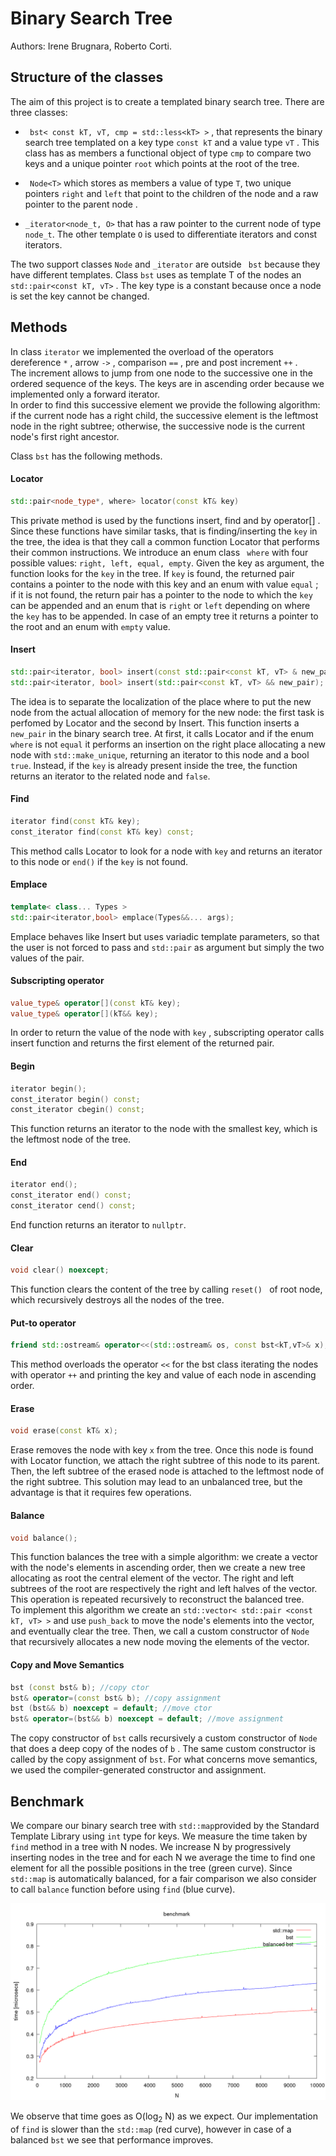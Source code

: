 # Binary Search Tree

Authors: Irene Brugnara, Roberto Corti.

## Structure of the classes

The aim of this project is to create a templated binary search tree. 
There are three classes: 

* ``` bst< const kT, vT, cmp = std::less<kT> >``` , that represents the binary search tree templated on a key type ```const kT``` and a value type ```vT``` . This class has as members a functional object of type ```cmp``` to compare two keys and a unique pointer ```root``` which points at the root of the tree. 

* ``` Node<T>``` which stores as members a value of type ```T```, two unique pointers  ```right``` and ```left``` that point to the children of the node and a raw pointer to the parent node .

* ```_iterator<node_t, O>```  that has a raw pointer to the current node of type ```node_t```. The other template ```O``` is used to differentiate iterators and const iterators.  

The two support classes ```Node``` and  ```_iterator``` are outside  ``` bst``` because they have different templates.  Class ```bst``` uses as template T of the nodes an ```std::pair<const kT, vT>``` . The key type is a constant because once a node is set the key cannot be changed. 

## Methods

In class ```iterator``` we implemented the overload of the operators  dereference  ```*``` , arrow  ```->``` , comparison  ```==``` , pre and post increment  ```++``` .  
The increment allows to jump from one node to the successive one in the ordered sequence of the keys. The keys are in ascending order because we implemented only a forward iterator.  
In order to find this successive element we provide the following algorithm: if the current node has a right child, the successive element is the leftmost node in the right subtree; otherwise, the successive node is the current node's first right ancestor.

Class ``bst``  has the following methods. 

#### Locator

```c++
std::pair<node_type*, where> locator(const kT& key)
```

This private method is used by the functions insert, find and by operator[] . Since these functions have similar tasks, that is finding/inserting the ```key``` in the tree, the idea is that they call a common function Locator that performs their common instructions. We introduce an enum class `` where`` with four possible values: ```right, left, equal, empty```.  Given the key as argument, the function looks for the ``key`` in the tree. If ``key`` is found, the returned pair contains a pointer to the node with this key and an enum with value ```equal``` ; if it is not found, the return pair has a pointer to the node to which the ```key``` can be appended and an enum that is ```right``` or ```left``` depending on where the ```key``` has to be appended. In case of an empty tree it returns a pointer to the root and an enum with ```empty``` value. 

#### Insert

```c++ 
std::pair<iterator, bool> insert(const std::pair<const kT, vT> & new_pair);
std::pair<iterator, bool> insert(std::pair<const kT, vT> && new_pair);
```

The idea is to separate the localization of the place where to put the new node from the actual allocation of memory for the new node: the first task is perfomed by Locator and the second by Insert. 
This function inserts a ```new_pair``` in the binary search tree. At first, it calls Locator and if the enum ```where```  is not ```equal``` it performs an insertion on the right place allocating a new node with ```std::make_unique```, returning an iterator to this node and a bool ``true``.   Instead, if the ``key`` is already present inside the tree, the function returns an iterator to the related node and ``false``.

#### Find 

 ```c++
iterator find(const kT& key);
const_iterator find(const kT& key) const;
 ```

This method calls Locator to look for a node with ```key``` and returns an iterator to this node or ```end()```  if the ```key``` is not found. 

#### Emplace 

```c++
template< class... Types >
std::pair<iterator,bool> emplace(Types&&... args);
```

Emplace behaves like Insert but uses variadic template parameters, so that the user is not forced to pass and ```std::pair``` as argument but simply the two values of the pair.

#### Subscripting operator

```c++
value_type& operator[](const kT& key);
value_type& operator[](kT&& key);
```

In order to return the value of the node with ```key``` , subscripting operator calls insert function and returns the first element of the returned pair.

#### Begin

```c++
iterator begin();
const_iterator begin() const;
const_iterator cbegin() const;
```

This function returns an iterator to the node with the smallest key, which is the leftmost node of the tree.

#### End 

```c++
iterator end();
const_iterator end() const;
const_iterator cend() const;
```

End function returns an iterator to  ``nullptr``.

#### Clear

```c++
void clear() noexcept;
```

This function clears the content of the tree by calling ```reset() ``` of root node, which recursively destroys all the nodes of the tree. 

#### Put-to operator

```c++
friend std::ostream& operator<<(std::ostream& os, const bst<kT,vT>& x);
```

This method overloads the operator ``<<`` for the bst class iterating the nodes with operator ```++``` and printing the key and value of each node in ascending order.

#### Erase

```c++
void erase(const kT& x);
```

Erase removes the node with key ```x``` from the tree. Once this node is found with Locator function, we attach the right subtree of this node to its parent. Then, the left subtree of the erased node is attached to the leftmost node of the right subtree. This solution may lead to an unbalanced tree, but the advantage is that it requires few operations. 

#### Balance

```c++
void balance();
```

This function balances the tree with a simple algorithm: we create a vector with the node's elements in ascending order, then we create a new tree allocating as root the central element of the vector. The right and left subtrees of the root are respectively the right and left halves of the vector. This operation is repeated recursively to reconstruct the balanced tree.   
To implement this algorithm we create an ```std::vector< std::pair <const kT, vT> >``` and use ```push_back``` to move the node's elements into the vector, and eventually clear the tree. Then, we call a custom constructor of ```Node``` that recursively allocates a new node moving the elements of the vector. 

#### Copy and Move Semantics

```c++
bst (const bst& b); //copy ctor
bst& operator=(const bst& b); //copy assignment
bst (bst&& b) noexcept = default; //move ctor
bst& operator=(bst&& b) noexcept = default; //move assignment
```

The copy constructor of ```bst``` calls recursively a custom constructor of  ```Node```  that does a deep copy of the nodes of ```b``` . The same custom constructor is called by the copy assignment of  ```bst```. For what concerns move semantics, we used the compiler-generated constructor and assignment. 

## Benchmark

We compare our binary search tree with ```std::map```provided by the Standard Template Library using ```int``` type for keys. We measure the time taken by ```find``` method in a tree with N nodes. We increase N by progressively  inserting nodes in the tree and for each N we average the time to find one element for all the possible positions in the tree (green curve). Since ```std::map``` is automatically balanced, for a fair comparison we also consider to call ```balance``` function before using ```find``` (blue curve).

![](plot_benchmark_final.png)

We observe that time goes as O(log<sub>2</sub> N) as we expect. Our implementation of ```find``` is slower than the ```std::map``` (red curve), however in case of a balanced  ```bst``` we see that performance improves. 


